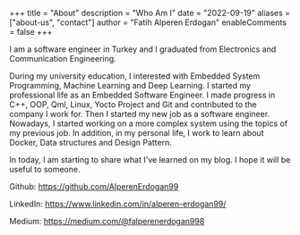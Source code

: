 +++
title = "About"
description = "Who Am I"
date = "2022-09-19"
aliases = ["about-us", "contact"]
author = "Fatih Alperen Erdogan"
enableComments = false
+++

I am a software engineer in Turkey and I graduated from Electronics and Communication Engineering.

During my university education, I interested with Embedded System Programming, Machine Learning and Deep Learning.
I started my professional life as an Embedded Software Engineer.
I made progress in C++, OOP, Qml, Linux, Yocto Project and Git and contributed to the company I work for.
Then I started my new job as a software engineer. Nowadays, I started working on a more complex system using the topics of my previous job.
In addition, in my personal life, I work to learn about Docker, Data structures and Design Pattern.

In today, I am starting to share what I've learned on my blog. I hope it will be useful to someone.

Github: https://github.com/AlperenErdogan99

LinkedIn: https://www.linkedin.com/in/alperen-erdogan99/

Medium: https://medium.com/@falperenerdogan998

